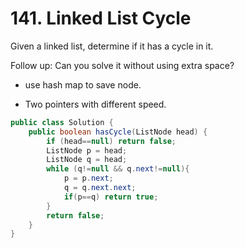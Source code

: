 # 141. Linked List Cycle 

Given a linked list, determine if it has a cycle in it.

Follow up:
Can you solve it without using extra space?

* use hash map to save node.

* Two pointers with different speed.

```java
public class Solution {
    public boolean hasCycle(ListNode head) {
        if (head==null) return false;
        ListNode p = head;
        ListNode q = head;
        while (q!=null && q.next!=null){
            p = p.next;
            q = q.next.next;
            if(p==q) return true;           
        }
        return false;
    }
}
```

